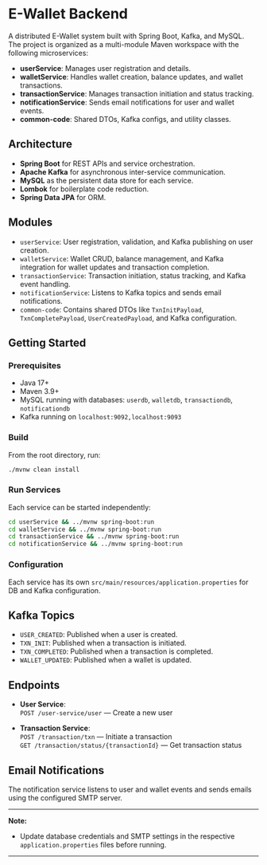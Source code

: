 # E-Wallet Backend

A distributed E-Wallet system built with Spring Boot, Kafka, and MySQL. The project is organized as a multi-module Maven workspace with the following microservices:

- **userService**: Manages user registration and details.
- **walletService**: Handles wallet creation, balance updates, and wallet transactions.
- **transactionService**: Manages transaction initiation and status tracking.
- **notificationService**: Sends email notifications for user and wallet events.
- **common-code**: Shared DTOs, Kafka configs, and utility classes.

## Architecture

- **Spring Boot** for REST APIs and service orchestration.
- **Apache Kafka** for asynchronous inter-service communication.
- **MySQL** as the persistent data store for each service.
- **Lombok** for boilerplate code reduction.
- **Spring Data JPA** for ORM.

## Modules

- `userService`: User registration, validation, and Kafka publishing on user creation.
- `walletService`: Wallet CRUD, balance management, and Kafka integration for wallet updates and transaction completion.
- `transactionService`: Transaction initiation, status tracking, and Kafka event handling.
- `notificationService`: Listens to Kafka topics and sends email notifications.
- `common-code`: Contains shared DTOs like `TxnInitPayload`, `TxnCompletePayload`, `UserCreatedPayload`, and Kafka configuration.

## Getting Started

### Prerequisites

- Java 17+
- Maven 3.9+
- MySQL running with databases: `userdb`, `walletdb`, `transactiondb`, `notificationdb`
- Kafka running on `localhost:9092,localhost:9093`

### Build

From the root directory, run:

```sh
./mvnw clean install
```

### Run Services

Each service can be started independently:

```sh
cd userService && ../mvnw spring-boot:run
cd walletService && ../mvnw spring-boot:run
cd transactionService && ../mvnw spring-boot:run
cd notificationService && ../mvnw spring-boot:run
```

### Configuration

Each service has its own `src/main/resources/application.properties` for DB and Kafka configuration.

## Kafka Topics

- `USER_CREATED`: Published when a user is created.
- `TXN_INIT`: Published when a transaction is initiated.
- `TXN_COMPLETED`: Published when a transaction is completed.
- `WALLET_UPDATED`: Published when a wallet is updated.

## Endpoints

- **User Service**:  
  `POST /user-service/user` — Create a new user

- **Transaction Service**:  
  `POST /transaction/txn` — Initiate a transaction  
  `GET /transaction/status/{transactionId}` — Get transaction status

## Email Notifications

The notification service listens to user and wallet events and sends emails using the configured SMTP server.

---

**Note:**  
- Update database credentials and SMTP settings in the respective `application.properties` files before running.

---
